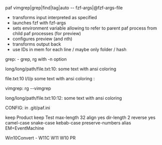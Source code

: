 paf vimgrep|grep|find|tag|auto -- fzf-args|@fzf-args-file
- transforms input interpreted as specified
- launches fzf with fzf-args
- sets environment variable allowing to refer to parent paf process from child paf processes (for preview)
- configures preview (and nth)
- transforms output back
- use IDs in mem for each line / maybe only folder / hash


grep: - grep, rg with -n option

long/long/path/file.txt:10:    some text with ansi coloring

file.txt:10 l/l/p some text with ansi coloring
<magenta>:<green> <grey> <original>

vimgrep: rg --vimgrep

long/long/path/file.txt:10:12: some text with ansi coloring

CONFIG:
in .git/paf.ini

keep Product
keep Test
max-length 32
align yes
dir-length 2
reverse yes
camel-case
snake-case
kebab-case
preserve-numbers
alias EM=EventMachine

Win10Convert - W11C
W11
W10
PR

